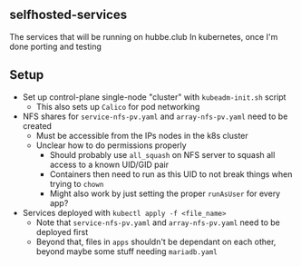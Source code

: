 ## selfhosted-services
The services that will be running on hubbe.club
In kubernetes, once I'm done porting and testing

## Setup
- Set up control-plane single-node "cluster" with `kubeadm-init.sh` script
    - This also sets up `Calico` for pod networking
- NFS shares for `service-nfs-pv.yaml` and `array-nfs-pv.yaml` need to be created
    - Must be accessible from the IPs nodes in the k8s cluster
    - Unclear how to do permissions properly
        - Should probably use `all_squash` on NFS server to squash all access to a known UID/GID pair
        - Containers then need to run as this UID to not break things when trying to `chown`
        - Might also work by just setting the proper `runAsUser` for every app?
- Services deployed with `kubectl apply -f <file_name>`
    - Note that `service-nfs-pv.yaml` and `array-nfs-pv.yaml` need to be deployed first
    - Beyond that, files in `apps` shouldn't be dependant on each other, beyond maybe some stuff needing `mariadb.yaml`
